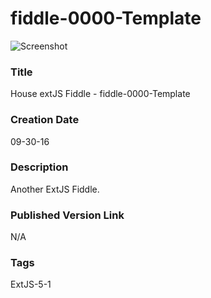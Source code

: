 fiddle-0000-Template
======

![Screenshot](screenshot.png)

### Title

House extJS Fiddle - fiddle-0000-Template


### Creation Date

09-30-16


### Description

Another ExtJS Fiddle. 


### Published Version Link

N/A


### Tags

ExtJS-5-1
